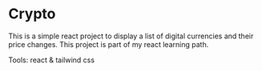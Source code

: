 # Crypto
This is a simple react project to display a list of digital currencies and their price changes.
This project is part of my react learning path.

Tools: react & tailwind css
